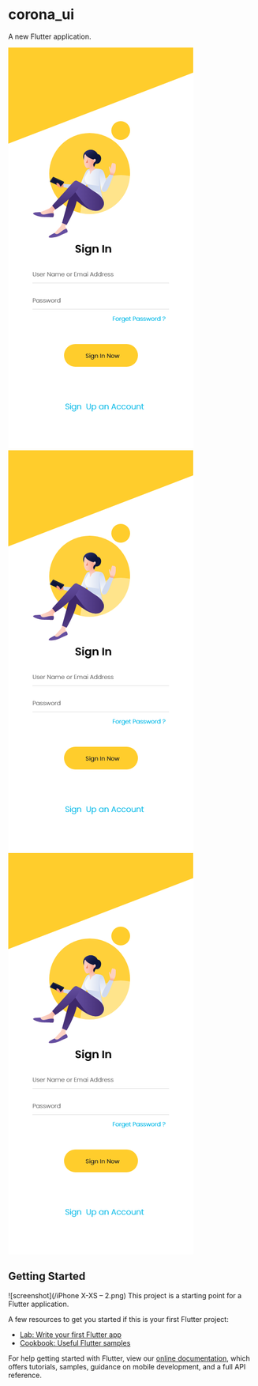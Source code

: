 # corona_ui

A new Flutter application.

![Screenshot_1](/screenshots.png) ![Screenshot_1](/screenshots.png) ![Screenshot_1](/screenshots.png)

## Getting Started
![screenshot](/iPhone X-XS – 2.png)
This project is a starting point for a Flutter application.

A few resources to get you started if this is your first Flutter project:

- [Lab: Write your first Flutter app](https://flutter.dev/docs/get-started/codelab)
- [Cookbook: Useful Flutter samples](https://flutter.dev/docs/cookbook)

For help getting started with Flutter, view our
[online documentation](https://flutter.dev/docs), which offers tutorials,
samples, guidance on mobile development, and a full API reference.
